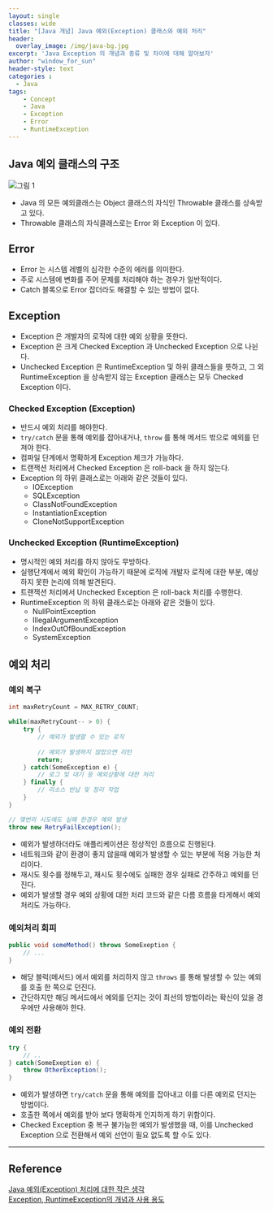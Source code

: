 ```yaml
--- 
layout: single
classes: wide
title: "[Java 개념] Java 예외(Exception) 클래스와 예외 처리"
header:
  overlay_image: /img/java-bg.jpg
excerpt: 'Java Exception 의 개념과 종류 및 차이에 대해 알아보자'
author: "window_for_sun"
header-style: text
categories :
  - Java
tags:
    - Concept
    - Java
    - Exception
    - Error
    - RuntimeException
---  
```


## Java 예외 클래스의 구조

![그림 1]({{site.baseurl}}/img/java/concept-exception-01.png)

- Java 의 모든 예외클래스는 Object 클래스의 자식인 Throwable 클래스를 상속받고 있다.
- Throwable 클래스의 자식클래스로는 Error 와 Exception 이 있다.

## Error
- Error 는 시스템 레벨의 심각한 수준의 에러를 의미한다.
- 주로 시스템에 변화를 주어 문제를 처리해야 하는 경우가 일반적이다.
- Catch 블록으로 Error 잡더라도 해결할 수 있는 방법이 없다.

## Exception
- Exception 은 개발자의 로직에 대한 예외 상황을 뜻한다.
- Exception 은 크게 Checked Exception 과 Unchecked Exception 으로 나뉜다.
- Unchecked Exception 은 RuntimeException 및 하위 클래스들을 뜻하고, 그 외 RuntimeException 을 상속받지 않는 Exception 클래스는 모두 Checked Exception 이다.

### Checked Exception (Exception)
- 반드시 예외 처리를 해야한다.
- `try/catch` 문을 통해 예외를 잡아내거나, `throw` 를 통해 메서드 밖으로 예외를 던져야 한다.
- 컴파일 단계에서 명확하게 Exception 체크가 가능하다.
- 트랜잭션 처리에서 Checked Exception 은 roll-back 을 하지 않는다.
- Exception 의 하위 클래스로는 아래와 같은 것들이 있다.
	- IOException
	- SQLException
	- ClassNotFoundException
	- InstantiationException
	- CloneNotSupportException
	
### Unchecked Exception (RuntimeException)
- 명시적인 예외 처리를 하지 않아도 무방하다.
- 실행단계에서 예외 확인이 가능하기 때문에 로직에 개발자 로직에 대한 부분, 예상하지 못한 논리에 의해 발견된다.
- 트랜잭션 처리에서 Unchecked Exception 은 roll-back 처리를 수행한다.
- RuntimeException 의 하위 클래스로는 아래와 같은 것들이 있다.
	- NullPointException
	- IllegalArgumentException
	- IndexOutOfBoundException
	- SystemException
	

## 예외 처리
### 예외 복구

```java
int maxRetryCount = MAX_RETRY_COUNT;

while(maxRetryCount-- > 0) {
	try {
		// 예외가 발생할 수 있는 로직
		
		// 예외가 발생하지 않았으면 리턴
		return;
	} catch(SomeException e) {
		// 로그 및 대기 등 예외상황에 대한 처리
	} finally {
		// 리소스 반납 및 정리 작업
	}
}

// 몇번의 시도에도 실패 한경우 예외 발생
throw new RetryFailException();
```  

- 예외가 발생하더라도 애플리케이션은 정상적인 흐름으로 진행된다.
- 네트워크와 같이 환경이 좋지 않을때 예외가 발생할 수 있는 부분에 적용 가능한 처리이다.
- 재시도 횟수를 정해두고, 재시도 횟수에도 실패한 경우 실패로 간주하고 예외를 던진다.
- 예외가 발생할 경우 예외 상황에 대한 처리 코드와 같은 다름 흐름을 타게해서 예외 처리도 가능하다.

### 예외처리 회피

```java
public void someMethod() throws SomeExeption {
	// ...
}
```  

- 해당 블럭(메서드) 에서 예외를 처리하지 않고 `throws` 를 통해 발생할 수 있는 예외를 호출 한 쪽으로 던진다.
- 간단하지만 해딩 메서드에서 예외를 던지는 것이 최선의 방법이라는 확신이 있을 경우에만 사용해야 한다.

### 예외 전환

```java
try {
	// ..
} catch(SomeExeption e) {
	throw OtherException();
}
```  

- 예외가 발생하면 `try/catch` 문을 통해 예외를 잡아내고 이를 다른 예외로 던지는 방법이다.
- 호출한 쪽에서 예외를 받아 보다 명확하게 인지하게 하기 위함이다.
- Checked Exception 중 복구 불가능한 예외가 발생했을 때, 이를 Unchecked Exception 으로 전환해서 예외 선언이 필요 없도록 할 수도 있다.

---
## Reference
[Java 예외(Exception) 처리에 대한 작은 생각](http://www.nextree.co.kr/p3239/)  
[Exception, RuntimeException의 개념과 사용 용도](http://blog.naver.com/PostView.nhn?blogId=serverwizard&logNo=220789097495)  
